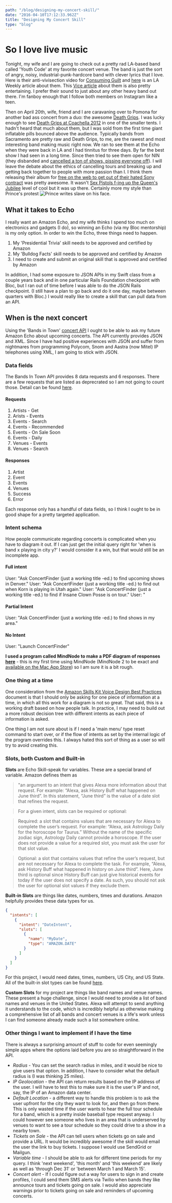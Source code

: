 ```yaml
---
path: "/blog/designing-my-concert-skill/"
date: "2016-04-10T17:12:33.962Z"
title: "Designing My Concert Skill"
type: "blog"
---
```


# So I love live music
Tonight, my wife and I are going to check out a pretty rad LA-based band called 'Youth Code' at my favorite concert venue. The band is just the sort of angry, noisy, industrial-punk-hardcore band with clever lyrics that I love. Here is their anti-vivisection video for [Consuming Guilt](https://www.youtube.com/watch?v=4h5uEPH5IFE) and [here](http://www.laweekly.com/music/youth-code-industrial-music-duo-are-an-unlikely-breakout-success-4416599) is an LA Weekly article about them. This [Vice article](http://noisey.vice.com/blog/youth-code-commitment-to-complications-interview) about them is also pretty entertaining. I prefer their sound to just about any other heavy band out there. I'm fanboy enough that I follow both members on Instagram like a teen.

Then on April 20th, wife, friend and I are caravaning over to Pomona for another bad ass concert from a duo: the awesome [Death Grips](http://thirdworlds.net/). I was lucky enough to see [Death Grips at Coachella 2012](https://www.youtube.com/watch?v=1sJx-y8M3cE) in one of the smaller tents. I hadn't heard that much about them, but I was sold from the first time giant inflatable pills bounced above the audience. Typically bands from Sacramento are pretty raw and Death Grips, to me, are the rawest and most interesting band making music right now. We ran to see them at the Echo when they were back in LA and I had tinnitus for three days. By far the best show I had seen in a long time. Since then tried to see them open for NIN (they disbanded and [cancelled a ton of shows, pissing everyone off](http://noisey.vice.com/blog/why-death-grips-not-playing-their-own-shows-isnt-punk)). I will leave the debate about the ethics of cancelling tours and breaking up and getting back together to people with more passion than I. I think them releasing their album for [free on the web to get out of their hated Sony contract](http://pitchfork.com/news/48044-death-grips-say-their-label-shut-down-their-website-label-says-they-didnt-do-it/) was pretty awesome. It wasn't [Sex Pistols f-ing up the Queen's Jubilee](http://www.bbc.com/news/entertainment-arts-18078751) level of cool but it was up there. Certainly more my style than Prince's protest ![Prince writes slave on his face](/images/prince-slave.jpeg).

## What it takes to Echo
I really want an Amazon Echo, and my wife thinks I spend too much on electronics and gadgets (I do), so winning an Echo (via my Bloc mentorship) is my only option. In order to win the Echo, three things need to happen.
1. My 'Presidential Trivia' skill needs to be approved and certified by Amazon
2. My 'Bulldog Facts' skill needs to be approved and certified by Amazon
3. I need to create and submit an original skill that is approved and certified by Amazon

In addition, I had some exposure to JSON APIs in my Swift class from a couple years back and in one particular Rails Foundation checkpoint with Bloc, but I ran out of time before I was able to do the JSON Rails checkpoint. (I still have a plan to go back and do it one day, maybe between quarters with Bloc.) I would really like to create a skill that can pull data from an API.

## When is the next concert
Using the 'Bands in Town' [concert API](https://www.bandsintown.com/api/1.0/best_practices) I ought to be able to ask my future Amazon Echo about upcoming concerts. The API currently provides JSON and XML. Since I have had positive experiences with JSON and suffer from nightmares from programming Polycom, Snom and Aastra (now Mitel) IP telephones using XML, I am going to stick with JSON.

### Data fields
The Bands In Town API provides 8 data requests and 6 responses. There are a few requests that are listed as deprecrated so I am not going to count those. Detail can be found [here](https://www.bandsintown.com/api/1.0/responses#artist-json).

#### Requests
1. Artists - Get
2. Arists - Events
3. Events - Search
4. Events - Recommended
5. Events - On Sale Soon
6. Events - Daily
7. Venues - Events
8. Venues - Search

#### Responses
1. Artist
2. Event
3. Events
4. Venues
5. Success
6. Error

Each response only has a handful of data fields, so I think I ought to be in good shape for a pretty targeted application.

### Intent schema
How people communicate regarding concerts is complicated when you have to diagram it out. If I can just get the initial query right for 'when is band x playing in city y?' I would consider it a win, but that would still be an incomplete app.

#### Full intent
User: "Ask ConcertFinder (just a working title -ed.) to find upcoming shows in Denver."
User: "Ask ConcertFinder (just a working title -ed.) to find out when Korn is playing in Utah again."
User: "Ask ConcertFinder (just a working title -ed.) to find if Insane Clown Posse is on tour."
User: "

#### Partial Intent
User: "Ask ConcertFinder (just a working title -ed.) to find shows in my area."

#### No Intent
User: "Launch ConcertFinder"

**I used a program called MindNode to make a PDF diagram of responses [here](/docs/ConcertFinder.pdf)** - this is my first time using MindNode (MindNode 2 to be exact and [available on the Mac App Store](https://itunes.apple.com/us/app/mindnode-2-delightful-mind/id992076693?mt=12)) so I am sure it is a bit rough.

### One thing at a time
One consideration from the [Amazon Skills Kit Voice Design Best Practices](https://developer.amazon.com/public/solutions/alexa/alexa-skills-kit/docs/alexa-skills-kit-voice-design-best-practices) document is that I should only be asking for one piece of information at a time, in which all this work for a diagram is not so great. That said, this is a working draft based on how people talk. In practice, I may need to build out a more robust decision tree with different intents as each piece of information is asked.

One thing I am not sure about is if I need a 'main menu' type reset command to start over, or if the flow of intents as set by the internal logic of the program overrides this. I always hated this sort of thing as a user so will try to avoid creating this.

### Slots, both Custom and Built-in
**Slots** are Echo Skill-speak for variables. These are a special brand of variable. Amazon defines them as

>"an argument to an intent that gives Alexa more information about that request. For example: “Alexa, ask History Buff what happened on June third”. In this statement, “June third” is the value of a date slot that refines the request.

>For a given intent, slots can be required or optional:

>Required: a slot that contains values that are necessary for Alexa to complete the user’s request. For example: “Alexa, ask Astrology Daily for the horoscope for Taurus.” Without the name of the specific zodiac sign, Astrology Daily cannot provide a horoscope. If the user does not provide a value for a required slot, you must ask the user for that slot value.

>Optional: a slot that contains values that refine the user’s request, but are not necessary for Alexa to complete the task. For example, “Alexa, ask History Buff what happened in history on June third”. Here, June third is optional since History Buff can just give historical events for today if the user does not specify a date. As such, you should not ask the user for optional slot values if they exclude them.



**Built-in Slots** are things like dates, numbers, times and durations. Amazon helpfully provides these data types for us.

```json
{
  "intents": [
    {
      "intent": "DateIntent",
      "slots": [
        {
          "name": "MyDate",
          "type": "AMAZON.DATE"
        }
      ]
    }
  ]
}
```

For this project, I would need dates, times, numbers, US City, and US State. All of the built-in slot types can be found [here](https://developer.amazon.com/public/solutions/alexa/alexa-skills-kit/docs/defining-the-voice-interface).

**Custom Slots** for my project are things like band names and venue names. These present a huge challenge, since I would need to provide a list of band names and venues in the United States. Alexa will attempt to send anything it understands to the code, which is incredibly helpful as otherwise making a comprehensive list of all bands and concert venues is a life's work unless I can find someone already made such a list somewhere online.

### Other things I want to implement if I have the time
There is always a surprising amount of stuff to code for even seemingly simple apps where the options laid before you are so straightforward in the API.

* _Radius_ - You can set the search radius in miles, and it would be nice to give users that option. In addition, I have to consider what the default radius is (I was thinking 25 miles).
* _IP Geolocation_ - the API can return results based on the IP address of the user. I will have to test this to make sure it is the user's IP and not, say, the IP of an Amazon data center.
* _Default Location_ - a different way to handle this problem is to ask the user upfront for the city they want to look for, and then go from there. This is only wasted time if the user wants to hear the full tour schedule for a band, which is a pretty inside baseball type request anyway. I could however see someone who lives in an area that is underserved by venues to want to see a tour schedule so they could drive to a show in a nearby town.
* _Tickets on Sale_ - the API can tell users when tickets go on sale and provide a URL. It would be incredibly awesome if the skill would email the user the link to buy tickets. I suppose I would use SendGrid or Mailgun.
* _Variable time_ - I should be able to ask for different time periods for my query. I think 'next weekend', 'this month' and 'this weekend' are likely as well as 'through Dec 31' or 'between March 1 and March 15'.
* _Concert alert_ - If I could figure out a way for users to sign in and create profiles, I could send them SMS alerts via Twilio when bands they like announce tours and tickets going on sale. I would also appreciate warnings prior to tickets going on sale and reminders of upcoming concerts.
